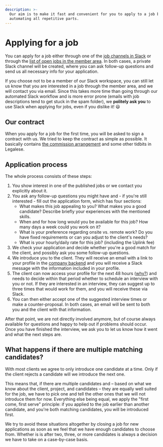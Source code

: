 ```yaml
---
description: >-
  Our aim is to make it fast and convenient for you to apply to a job by
  automating all repetitive parts.
---
```


# Applying for a job

You can apply for a job either through one of the [job channels in Slack](https://kb.uplink.tech/freelancers/our-slack-workspace#job-channels) or through the [list of open jobs in the member area](https://kb.uplink.tech/freelancers/member-area#list-of-open-jobs). In both cases, a private Slack channel will be created, where you can ask follow-up questions and send us all necessary info for your application.

If you choose not to be a member of our Slack workspace, you can still let us know that you are interested in a job through the member area, and we will contact you via email. Since this takes more time than going through our automated Slack workflow and is more error prone \(emails with job descriptions tend to get stuck in the spam folder\), we **politely ask you** to use Slack when applying for jobs, even if you dislike it! 😃

## Our contract

When you apply for a job for the first time, you will be asked to sign a contract with us. We tried to keep the contract as simple as possible. It basically contains [the commission arrangement](https://kb.uplink.tech/freelancers/our-commission) and some other tidbits in Legalese.

## Application process

The whole process consists of these steps:

1. You show interest in one of the published jobs or we contact you explicitly about it.
2. You ask any follow-up questions you might have and - if you're still interested - fill out the application form, which has four sections:
   * What makes this job appealing to you? What makes you a good candidate? Describe briefly your experiences with the mentioned skills.
   * When and for how long would you be available for this job? How many days a week could you work on it?
   * What is your preference regarding onsite vs. remote work? Do you have fixed requirements or can you adjust to the client's needs?
   * What is your hourly/daily rate for this job? \(including the Uplink fee\)
3. We check your application and decide whether you're a good match for the client, and possibly ask you some follow-up questions.
4. We introduce you to the client. They will receive an email with a link to your profile in the [company backend](https://kb.uplink.tech/companies/company-backend) and you will receive a Slack message with the information included in your profile.
5. The client can now access your profile for the next 48 hours \([why?](https://kb.uplink.tech/companies/finding-a-freelancer#why-is-the-time-to-respond-to-a-freelancer-introduction-limited)\) and needs to decide within that period whether to schedule an interview with you or not. If they are interested in an interview, they can suggest up to three times that would work for them, and you will receive these via Slack.
6. You can then either accept one of the suggested interview times or make a counter-proposal. In both cases, an email will be sent to both you and the client with that information.

After that point, we are not directly involved anymore, but of course always available for questions and happy to help out if problems should occur. Once you have finished the interview, we ask you to let us know how it went and what the next steps are.

## What happens if there are multiple matching candidates?

With most clients we agree to only introduce one candidate at a time. Only if the client rejects a candidate will we introduce the next one.

This means that, if there are multiple candidates and – based on what we know about the client, project, and candidates – they are equally well suited for the job, we have to pick one and tell the other ones that we will not introduce them for now. Everything else being equal, we apply the "first come, first serve" principle: if you applied to the job earlier than another candidate, and you're both matching candidates, you will be introduced first.

We try to avoid these situations altogether by closing a job for new applications as soon as we feel that we have enough candidates to choose from. Whether is is after two, three, or more candidates is always a decision we have to take on a case-by-case basis.

